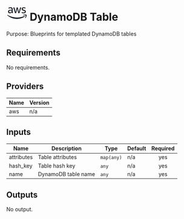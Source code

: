# ![AWS](aws-logo.png) DynamoDB Table

Purpose: Blueprints for templated DynamoDB tables

## Requirements

No requirements.

## Providers

| Name | Version |
|------|---------|
| aws | n/a |

## Inputs

| Name | Description | Type | Default | Required |
|------|-------------|------|---------|:--------:|
| attributes | Table attributes | `map(any)` | n/a | yes |
| hash\_key | Table hash key | `any` | n/a | yes |
| name | DynamoDB table name | `any` | n/a | yes |

## Outputs

No output.

